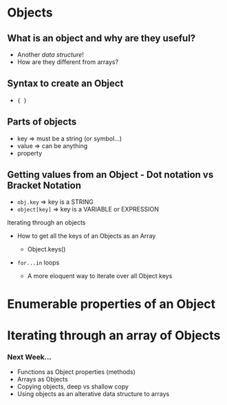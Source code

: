 # Objects

## What is an object and why are they useful?
* Another *data structure*!
* How are they different from arrays?

## Syntax to create an Object 
* `{ }`

## Parts of objects
* key       => must be a string (or symbol...)
* value     => can be anything
* property

## Getting values from an Object - Dot notation vs Bracket Notation
* `obj.key`        => key is a STRING
* `object[key]`    => key is a VARIABLE or EXPRESSION

Iterating through an objects
* How to get all the keys of an Objects as an Array 
    * Object.keys()   

* `for...in` loops
    * A more eloquent way to iterate over all Object keys

# Enumerable properties of an Object

# Iterating through an array of Objects




### Next Week...
* Functions as Object properties (methods)
* Arrays as Objects
* Copying objects, deep vs shallow copy 
* Using objects as an alterative data structure to arrays